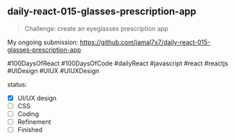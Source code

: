 ## daily-react-015-glasses-prescription-app

> Challenge: create an eyeglasses prescription app

My ongoing submission: https://github.com/jamal7x7/daily-react-015-glasses-prescription-app

#100DaysOfReact #100DaysOfCode #dailyReact #javascript #react #reactjs #UIDesign #UIUX #UIUXDesign

status:

- [x] UI/UX design
- [ ] CSS
- [ ] Coding
- [ ] Refinement
- [ ] Finished